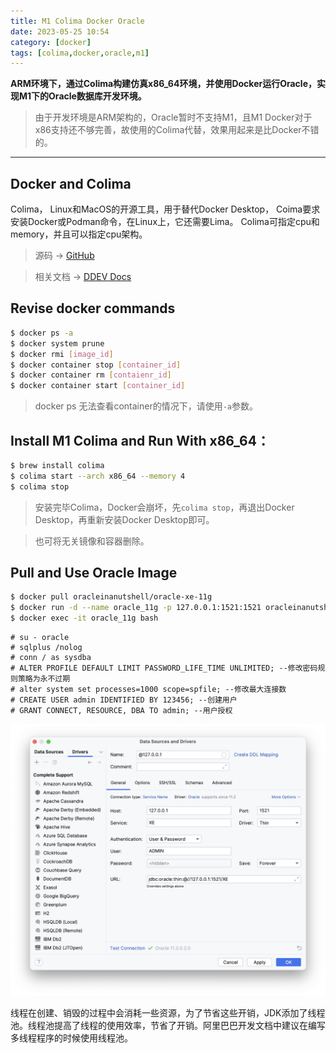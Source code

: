 ```yaml
---
title: M1 Colima Docker Oracle
date: 2023-05-25 10:54
category: [docker]
tags: [colima,docker,oracle,m1]
---
```


**ARM环境下，通过Colima构建仿真x86_64环境，并使用Docker运行Oracle，实现M1下的Oracle数据库开发环境。**

<!--more-->

> 由于开发环境是ARM架构的，Oracle暂时不支持M1，且M1 Docker对于x86支持还不够完善，故使用的Colima代替，效果用起来是比Docker不错的。

-----------------------

## Docker and Colima 
Colima， Linux和MacOS的开源工具，用于替代Docker Desktop，
Coima要求安装Docker或Podman命令，在Linux上，它还需要Lima。
Colima可指定cpu和memory，并且可以指定cpu架构。

> 源码 → [GitHub](https://github.com/abiosoft/colima)

> 相关文档 → [DDEV Docs](https://ddev.readthedocs.io/en/stable/users/install/docker-installation/)

## Revise docker commands
```Bash
$ docker ps -a 
$ docker system prune
$ docker rmi [image_id]
$ docker container stop [container_id]
$ docker container rm [contaienr_id]
$ docker container start [container_id]
```
> docker ps 无法查看container的情况下，请使用`-a`参数。

## Install M1 Colima and Run With x86_64：
```Bash
$ brew install colima
$ colima start --arch x86_64 --memory 4
$ colima stop
```
> 安装完毕Colima，Docker会崩坏，先`colima stop`，再退出Docker Desktop，再重新安装Docker Desktop即可。

> 也可将无关镜像和容器删除。

## Pull and Use Oracle Image
```Bash
$ docker pull oracleinanutshell/oracle-xe-11g
$ docker run -d --name oracle_11g -p 127.0.0.1:1521:1521 oracleinanutshell/oracle-xe-11g
$ docker exec -it oracle_11g bash
```

```
# su - oracle 
# sqlplus /nolog
# conn / as sysdba
# ALTER PROFILE DEFAULT LIMIT PASSWORD_LIFE_TIME UNLIMITED; --修改密码规则策略为永不过期
# alter system set processes=1000 scope=spfile; --修改最大连接数
# CREATE USER admin IDENTIFIED BY 123456; --创建用户
# GRANT CONNECT, RESOURCE, DBA TO admin; --用户授权
```

![2023-05-25-11-27-10](../images/2023-05-25-11-27-10.png)

线程在创建、销毁的过程中会消耗一些资源，为了节省这些开销，JDK添加了线程池。线程池提高了线程的使用效率，节省了开销。阿里巴巴开发文档中建议在编写多线程程序的时候使用线程池。